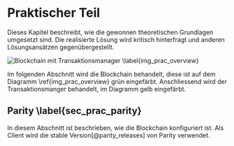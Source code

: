 # Praktischer Teil

Dieses Kapitel beschreibt, wie die gewonnen theoretischen Grundlagen umgesetzt
sind. Die realisierte Lösung wird kritisch hinterfragt und anderen
Lösungsansätzen gegenübergestellt. 

![Blockchain mit Transaktionsmanager \label{img_prac_overview}](images/overview_blockchain_txmanager.png "übersicht Transaktionsmanager und Blockchain") 

Im folgenden Abschnitt wird die Blockchain behandelt, diese ist auf dem Diagramm \ref{img_prac_overview} grün eingefärbt. Anschliessend wird der Transaktionsmanger behandelt, im Diagramm gelb eingefärbt. 

## Parity \label{sec_prac_parity}

In diesem Abschnitt ist beschrieben, wie die Blockchain konfiguriert ist. Als
Client wird die stable Version[@parity_releases] von Parity verwendet. 
